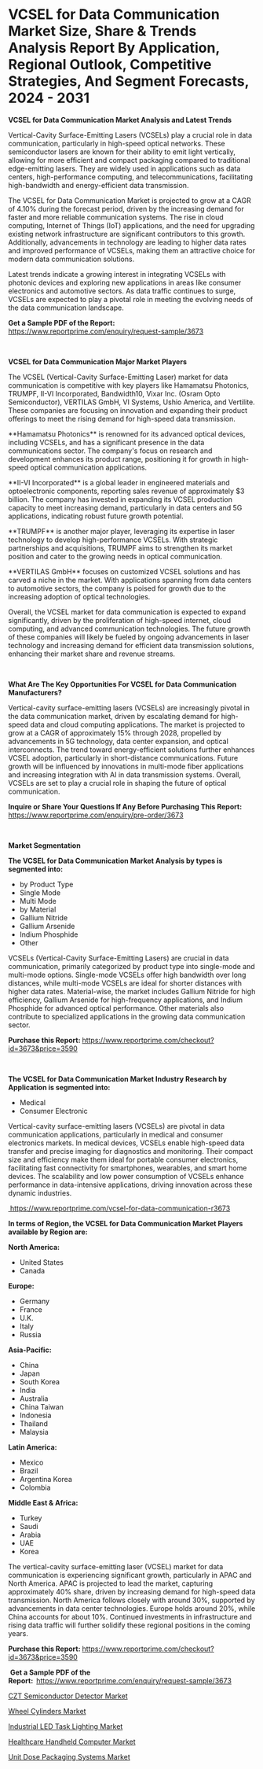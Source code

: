 <p><h1>VCSEL for Data Communication Market Size, Share & Trends Analysis Report By Application, Regional Outlook, Competitive Strategies, And Segment Forecasts, 2024 - 2031</h1></p><p><strong>VCSEL for Data Communication Market Analysis and Latest Trends</strong></p>
<p><p>Vertical-Cavity Surface-Emitting Lasers (VCSELs) play a crucial role in data communication, particularly in high-speed optical networks. These semiconductor lasers are known for their ability to emit light vertically, allowing for more efficient and compact packaging compared to traditional edge-emitting lasers. They are widely used in applications such as data centers, high-performance computing, and telecommunications, facilitating high-bandwidth and energy-efficient data transmission.</p><p>The VCSEL for Data Communication Market is projected to grow at a CAGR of 4.10% during the forecast period, driven by the increasing demand for faster and more reliable communication systems. The rise in cloud computing, Internet of Things (IoT) applications, and the need for upgrading existing network infrastructure are significant contributors to this growth. Additionally, advancements in technology are leading to higher data rates and improved performance of VCSELs, making them an attractive choice for modern data communication solutions.</p><p>Latest trends indicate a growing interest in integrating VCSELs with photonic devices and exploring new applications in areas like consumer electronics and automotive sectors. As data traffic continues to surge, VCSELs are expected to play a pivotal role in meeting the evolving needs of the data communication landscape.</p></p>
<p><strong>Get a Sample PDF of the Report:&nbsp;</strong> <a href="https://www.reportprime.com/enquiry/request-sample/3673?utm_campaign=1117&utm_medium=2&utm_source=Github&utm_content=ia&utm_term=24122024&utm_id=vcsel-for-data-communication">https://www.reportprime.com/enquiry/request-sample/3673</a></p>
<p>&nbsp;</p>
<p><strong>VCSEL for Data Communication Major Market Players</strong></p>
<p><p>The VCSEL (Vertical-Cavity Surface-Emitting Laser) market for data communication is competitive with key players like Hamamatsu Photonics, TRUMPF, II-VI Incorporated, Bandwidth10, Vixar Inc. (Osram Opto Semiconductor), VERTILAS GmbH, VI Systems, Ushio America, and Vertilite. These companies are focusing on innovation and expanding their product offerings to meet the rising demand for high-speed data transmission.</p><p>**Hamamatsu Photonics** is renowned for its advanced optical devices, including VCSELs, and has a significant presence in the data communications sector. The company's focus on research and development enhances its product range, positioning it for growth in high-speed optical communication applications.</p><p>**II-VI Incorporated** is a global leader in engineered materials and optoelectronic components, reporting sales revenue of approximately $3 billion. The company has invested in expanding its VCSEL production capacity to meet increasing demand, particularly in data centers and 5G applications, indicating robust future growth potential.</p><p>**TRUMPF** is another major player, leveraging its expertise in laser technology to develop high-performance VCSELs. With strategic partnerships and acquisitions, TRUMPF aims to strengthen its market position and cater to the growing needs in optical communication.</p><p>**VERTILAS GmbH** focuses on customized VCSEL solutions and has carved a niche in the market. With applications spanning from data centers to automotive sectors, the company is poised for growth due to the increasing adoption of optical technologies.</p><p>Overall, the VCSEL market for data communication is expected to expand significantly, driven by the proliferation of high-speed internet, cloud computing, and advanced communication technologies. The future growth of these companies will likely be fueled by ongoing advancements in laser technology and increasing demand for efficient data transmission solutions, enhancing their market share and revenue streams.</p></p>
<p>&nbsp;</p>
<p><strong>What Are The Key Opportunities For VCSEL for Data Communication Manufacturers?</strong></p>
<p><p>Vertical-cavity surface-emitting lasers (VCSELs) are increasingly pivotal in the data communication market, driven by escalating demand for high-speed data and cloud computing applications. The market is projected to grow at a CAGR of approximately 15% through 2028, propelled by advancements in 5G technology, data center expansion, and optical interconnects. The trend toward energy-efficient solutions further enhances VCSEL adoption, particularly in short-distance communications. Future growth will be influenced by innovations in multi-mode fiber applications and increasing integration with AI in data transmission systems. Overall, VCSELs are set to play a crucial role in shaping the future of optical communication.</p></p>
<p><strong>Inquire or Share Your Questions If Any Before Purchasing This Report:</strong> <a href="https://www.reportprime.com/enquiry/pre-order/3673?utm_campaign=1117&utm_medium=2&utm_source=Github&utm_content=ia&utm_term=24122024&utm_id=vcsel-for-data-communication">https://www.reportprime.com/enquiry/pre-order/3673</a></p>
<p>&nbsp;</p>
<p><strong>Market Segmentation</strong></p>
<p><strong>The VCSEL for Data Communication Market Analysis by types is segmented into:</strong></p>
<p><ul><li>by Product Type</li><li>Single Mode</li><li>Multi Mode</li><li>by Material</li><li>Gallium Nitride</li><li>Gallium Arsenide</li><li>Indium Phosphide</li><li>Other</li></ul></p>
<p><p>VCSELs (Vertical-Cavity Surface-Emitting Lasers) are crucial in data communication, primarily categorized by product type into single-mode and multi-mode options. Single-mode VCSELs offer high bandwidth over long distances, while multi-mode VCSELs are ideal for shorter distances with higher data rates. Material-wise, the market includes Gallium Nitride for high efficiency, Gallium Arsenide for high-frequency applications, and Indium Phosphide for advanced optical performance. Other materials also contribute to specialized applications in the growing data communication sector.</p></p>
<p><strong>Purchase this Report:&nbsp;</strong><a href="https://www.reportprime.com/checkout?id=3673&price=3590&utm_campaign=1117&utm_medium=2&utm_source=Github&utm_content=ia&utm_term=24122024&utm_id=vcsel-for-data-communication">https://www.reportprime.com/checkout?id=3673&price=3590</a></p>
<p>&nbsp;</p>
<p><strong>The VCSEL for Data Communication Market Industry Research by Application is segmented into:</strong></p>
<p><ul><li>Medical</li><li>Consumer Electronic</li></ul></p>
<p><p>Vertical-cavity surface-emitting lasers (VCSELs) are pivotal in data communication applications, particularly in medical and consumer electronics markets. In medical devices, VCSELs enable high-speed data transfer and precise imaging for diagnostics and monitoring. Their compact size and efficiency make them ideal for portable consumer electronics, facilitating fast connectivity for smartphones, wearables, and smart home devices. The scalability and low power consumption of VCSELs enhance performance in data-intensive applications, driving innovation across these dynamic industries.</p></p>
<p><a href="https://www.reportprime.com/vcsel-for-data-communication-r3673?utm_campaign=1117&utm_medium=2&utm_source=Github&utm_content=ia&utm_term=24122024&utm_id=vcsel-for-data-communication">&nbsp;https://www.reportprime.com/vcsel-for-data-communication-r3673</a></p>
<p><strong>In terms of Region, the VCSEL for Data Communication Market Players available by Region are:</strong></p>
<p>
    <p> <strong> North America: </strong>
        <ul>
            <li>United States</li>
            <li>Canada</li>
        </ul>
        </p> 
    <p> <strong> Europe: </strong>
        <ul>
            <li>Germany</li>
            <li>France</li>
            <li>U.K.</li>
            <li>Italy</li>
            <li>Russia</li>
        </ul>
        </p> 
    <p> <strong> Asia-Pacific: </strong>
        <ul>
            <li>China</li>
            <li>Japan</li>
            <li>South Korea</li>
            <li>India</li>
            <li>Australia</li>
            <li>China Taiwan</li>
            <li>Indonesia</li>
            <li>Thailand</li>
            <li>Malaysia</li>
        </ul>
        </p> 
    <p> <strong> Latin America: </strong>
        <ul>
            <li>Mexico</li>
            <li>Brazil</li>
            <li>Argentina Korea</li>
            <li>Colombia</li>
        </ul>
        </p> 
    <p> <strong> Middle East & Africa: </strong>
        <ul>
            <li>Turkey</li>
            <li>Saudi</li>
            <li>Arabia</li>
            <li>UAE</li>
            <li>Korea</li>
        </ul>
    </p>
    </p>
<p><p>The vertical-cavity surface-emitting laser (VCSEL) market for data communication is experiencing significant growth, particularly in APAC and North America. APAC is projected to lead the market, capturing approximately 40% share, driven by increasing demand for high-speed data transmission. North America follows closely with around 30%, supported by advancements in data center technologies. Europe holds around 20%, while China accounts for about 10%. Continued investments in infrastructure and rising data traffic will further solidify these regional positions in the coming years.</p></p>
<p><strong>Purchase this Report: </strong><a href="https://www.reportprime.com/checkout?id=3673&price=3590&utm_campaign=1117&utm_medium=2&utm_source=Github&utm_content=ia&utm_term=24122024&utm_id=vcsel-for-data-communication">https://www.reportprime.com/checkout?id=3673&price=3590</a></p>
<p>&nbsp;<strong>Get a Sample PDF of the Report:&nbsp;&nbsp;</strong><a href="https://www.reportprime.com/enquiry/request-sample/3673?utm_campaign=1117&utm_medium=2&utm_source=Github&utm_content=ia&utm_term=24122024&utm_id=vcsel-for-data-communication">https://www.reportprime.com/enquiry/request-sample/3673</a></p>
<p><strong></strong></p>
<p><p><a href="https://github.com/indrystar/Market-Research-Report-List-5/blob/main/czt-semiconductor-detector-market.md?utm_campaign=1117&utm_medium=2&utm_source=Github&utm_content=ia&utm_term=24122024&utm_id=vcsel-for-data-communication">CZT Semiconductor Detector Market</a></p><p><a href="https://www.linkedin.com/pulse/wheel-cylinders-market-global-regional-analysis-focus-region-e2qtf?utm_campaign=1117&utm_medium=2&utm_source=Github&utm_content=ia&utm_term=24122024&utm_id=vcsel-for-data-communication">Wheel Cylinders Market</a></p><p><a href="https://www.linkedin.com/pulse/industrial-led-task-lighting-market-outlook-anticipated-xojhe?utm_campaign=1117&utm_medium=2&utm_source=Github&utm_content=ia&utm_term=24122024&utm_id=vcsel-for-data-communication">Industrial LED Task Lighting Market</a></p><p><a href="https://github.com/locarol73/Market-Research-Report-List-1/blob/main/healthcare-handheld-computer-market.md?utm_campaign=1117&utm_medium=2&utm_source=Github&utm_content=ia&utm_term=24122024&utm_id=vcsel-for-data-communication">Healthcare Handheld Computer Market</a></p><p><a href="https://www.linkedin.com/pulse/size-share-projected-growth-rate-unit-dose-packaging-lonpe?utm_campaign=1117&utm_medium=2&utm_source=Github&utm_content=ia&utm_term=24122024&utm_id=vcsel-for-data-communication">Unit Dose Packaging Systems Market</a></p></p>